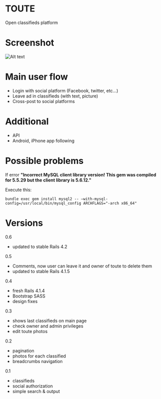 TOUTE
====
Open classifieds platform

Screenshot
====
![Alt text](http://monosnap.com/image/QwR6YaE0ZXb4j48ejcDBUhYd5.png)

Main user flow
====
- Login with social platform  (Facebook, twitter, etc...)
- Leave ad in classifieds (with text, picture)
- Cross-post to social platforms

Additional
===
- API
- Android, iPhone app following

Possible problems
====
If error __"Incorrect MySQL client library version! This gem was compiled for 5.5.29 but the client library is 5.6.12."__

Execute this:

    bundle exec gem install mysql2 -- –with-mysql-config=/usr/local/bin/mysql_config ARCHFLAGS="-arch x86_64"

Versions
====

0.6
- updated to stable Rails 4.2

0.5
- Comments, now user can leave it and owner of toute to delete them
- updated to stable Rails 4.1.5

0.4
- fresh Rails 4.1.4
- Bootstrap SASS
- design fixes

0.3
- shows last classifieds on main page
- check owner and admin privileges
- edit toute photos

0.2
- pagination
- photos for each classified
- breadcrumbs navigation

0.1
- classifieds
- social authorization
- simple search & output